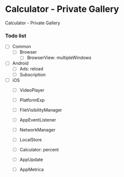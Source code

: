 # Calculator - Private Gallery
Calculator - Private Gallery

### Todo list

- [ ] Common
  - [ ] Browser
    - [ ] BrowserView: multipleWindows
- [ ] Android
  - [ ] Ads: reload
  - [ ] Subscription
- [ ] iOS
  - [ ] VideoPlayer
  - [ ] PlatformExp
  - [ ] FileVisibilityManager
  - [ ] AppEventListener
  - [ ] NetworkManager
  - [ ] LocalStore
  - [ ] Calculator: percent
  - [ ] AppUpdate
  - [ ] AppMetrica

